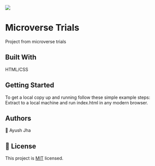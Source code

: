 ![](https://img.shields.io/badge/Microverse-blueviolet)

# Microverse Trials

Project from microverse trials


## Built With
HTML/CSS


## Getting Started


To get a local copy up and running follow these simple example steps:
Extract to a local machine and run index.html in any modern browser.

## Authors

👤 Ayush Jha

## 📝 License

This project is [MIT](./MIT.md) licensed.
